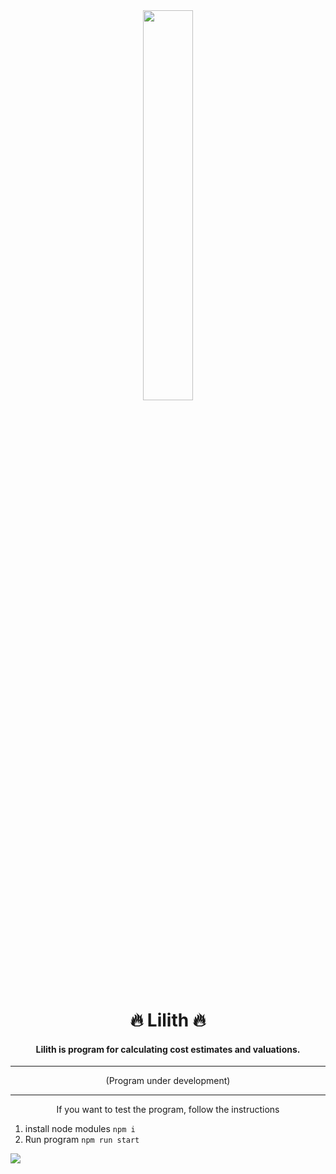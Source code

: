 
<div align="center">    
	<img src="https://raw.githubusercontent.com/MakotoDesigner/Lilith/master/public/assets/img/Lilith_logo.png" width="40%">
	<h1>🔥 Lilith 🔥</h1>
	<h4>Lilith is program for calculating cost estimates and valuations.</h4>
	<hr>
	<p>(Program under development)</p>
	<hr>
	<p>If you want to test the program, follow the instructions</p>
</div>

1. install node modules
	`npm i`
2. Run program
	`npm run start`

![](https://img.shields.io/github/languages/code-size/MakotoDesigner/Lilith?style=for-the-badge)
